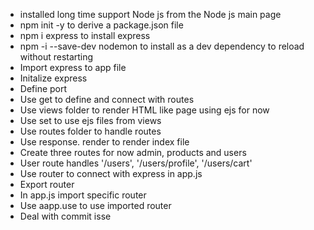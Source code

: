 - installed long time support Node js from the Node js main page
- npm init -y to derive a package.json file
- npm i express to install express
- npm -i --save-dev nodemon to install as a dev dependency to reload without restarting
- Import express to app file
- Initalize express
- Define port
- Use get to define and connect with routes
- Use views folder to render HTML like page using ejs for now
- Use set to use ejs files from views
- Use routes folder to handle routes
- Use response. render to render index file
- Create three routes for now admin, products and users
- User route handles '/users', '/users/profile', '/users/cart'
- Use router to connect with express in app.js
- Export router
- In app.js import specific router 
- Use aapp.use to use imported router
- Deal with commit isse
